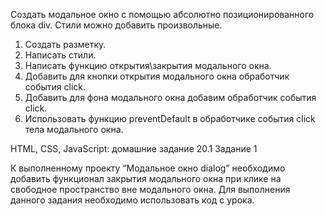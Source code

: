 Создать модальное окно с помощью абсолютно позиционированного блока div.
Стили можно добавить произвольные.

1. Создать разметку.
2. Написать стили.
3. Написать функцию открытия\закрытия модального окна.
4. Добавить для кнопки открытия модального окна обработчик события click.
5. Добавить для фона модального окна добавим обработчик события click.
6. Использовать функцию preventDefault в обработчике события click тела модального окна.

HTML, CSS, JavaScript: домашние задание 20.1
Задание 1

К выполненному проекту “Модальное окно dialog” необходимо добавить функционал закрытия модального окна при клике на свободное пространство вне модального окна.
Для выполнения данного задания необходимо использовать код с урока.
